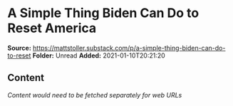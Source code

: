 # A Simple Thing Biden Can Do to Reset America

**Source:** https://mattstoller.substack.com/p/a-simple-thing-biden-can-do-to-reset
**Folder:** Unread
**Added:** 2021-01-10T20:21:20




## Content
*Content would need to be fetched separately for web URLs*

